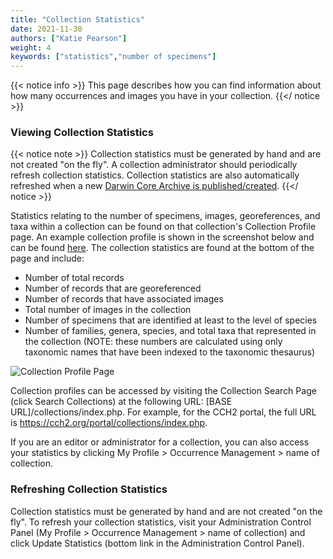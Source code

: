 ```yaml
---
title: "Collection Statistics"
date: 2021-11-30
authors: ["Katie Pearson"]
weight: 4
keywords: ["statistics","number of specimens"]
---
```


{{< notice info >}}
  This page describes how you can find information about how many occurrences and images you have in your collection.
{{</ notice >}}

### Viewing Collection Statistics

{{< notice note >}}
  Collection statistics must be generated by hand and are not created "on the fly". A collection administrator should periodically refresh collection statistics. Collection statistics are also automatically refreshed when a new [Darwin Core Archive is published/created](https://biokic.github.io/symbiota-docs/coll_manager/data_publishing/dwc/).
{{</ notice >}}

Statistics relating to the number of specimens, images, georeferences, and taxa within a collection can be found on that collection's Collection Profile page. An example collection profile is shown in the screenshot below and can be found [here](https://cch2.org/portal/collections/misc/collprofiles.php?collid=12). The collection statistics are found at the bottom of the page and include:
* Number of total records
* Number of records that are georeferenced
* Number of records that have associated images
* Total number of images in the collection
* Number of specimens that are identified at least to the level of species
* Number of families, genera, species, and total taxa that represented in the collection (NOTE: these numbers are calculated using only taxonomic names that have been indexed to the taxonomic thesaurus)

![Collection Profile Page](/symbiota-docs/images/collprofile.PNG)

Collection profiles can be accessed by visiting the Collection Search Page (click Search Collections) at the following URL: [BASE URL]/collections/index.php. For example, for the CCH2 portal, the full URL is https://cch2.org/portal/collections/index.php.

If you are an editor or administrator for a collection, you can also access your statistics by clicking My Profile > Occurrence Management > name of collection.

### Refreshing Collection Statistics

Collection statistics must be generated by hand and are not created "on the fly". To refresh your collection statistics, visit your Administration Control Panel (My Profile > Occurrence Management > name of collection) and click Update Statistics (bottom link in the Administration Control Panel).
